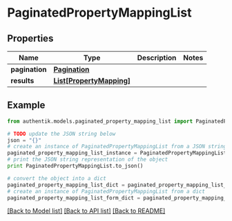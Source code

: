 # PaginatedPropertyMappingList


## Properties
Name | Type | Description | Notes
------------ | ------------- | ------------- | -------------
**pagination** | [**Pagination**](Pagination.md) |  | 
**results** | [**List[PropertyMapping]**](PropertyMapping.md) |  | 

## Example

```python
from authentik.models.paginated_property_mapping_list import PaginatedPropertyMappingList

# TODO update the JSON string below
json = "{}"
# create an instance of PaginatedPropertyMappingList from a JSON string
paginated_property_mapping_list_instance = PaginatedPropertyMappingList.from_json(json)
# print the JSON string representation of the object
print PaginatedPropertyMappingList.to_json()

# convert the object into a dict
paginated_property_mapping_list_dict = paginated_property_mapping_list_instance.to_dict()
# create an instance of PaginatedPropertyMappingList from a dict
paginated_property_mapping_list_form_dict = paginated_property_mapping_list.from_dict(paginated_property_mapping_list_dict)
```
[[Back to Model list]](../README.md#documentation-for-models) [[Back to API list]](../README.md#documentation-for-api-endpoints) [[Back to README]](../README.md)


